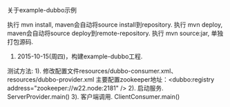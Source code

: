 关于example-dubbo示例

 执行 mvn install, maven会自动将source install到repository. 
 执行 mvn deploy, maven会自动将source deploy到remote-repository. 
 执行 mvn source:jar, 单独打包源码. 

1. 2015-10-15(周四)，构建example-dubbo工程.

测试方法:
1). 修改配置文件resources/dubbo-consumer.xml、resources/dubbo-provider.xml 
    主要配置zookeeper地址：<dubbo:registry address="zookeeper://w22.node:2181" /> 
2). 启动服务.   ServerProvider.main() 
3). 客户端调用.  ClientConsumer.main() 

